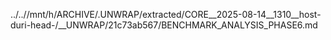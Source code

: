../..//mnt/h/ARCHIVE/.UNWRAP/extracted/CORE__2025-08-14__1310__host-duri-head-/__UNWRAP/21c73ab567/BENCHMARK_ANALYSIS_PHASE6.md